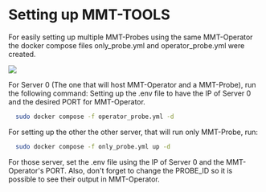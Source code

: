 # Setting up MMT-TOOLS 

For easily setting up multiple MMT-Probes using the same MMT-Operator the docker compose files only_probe.yml and operator_probe.yml were created.

<img src="../imgs/MultiProbes.jpg"/>

For Server 0 (The one that will host MMT-Operator and a MMT-Probe), run the following command:
Setting up the .env file to have the IP of Server 0 and the desired PORT for MMT-Operator.

```bash
  sudo docker compose -f operator_probe.yml -d
```

For setting up the other the other server, that will run only MMT-Probe, run:
```bash
  sudo docker compose -f only_probe.yml up -d
```
For those server, set the .env file using the IP of Server 0 and the MMT-Operator's PORT. Also, don't forget to change the PROBE_ID so it is possible to see their output in MMT-Operator. 


